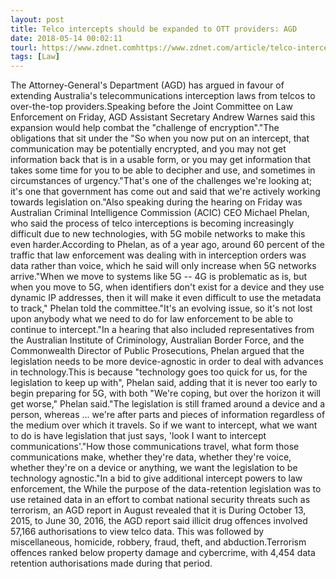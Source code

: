 ```yaml
---
layout: post
title: Telco intercepts should be expanded to OTT providers: AGD
date: 2018-05-14 00:02:11
tourl: https://www.zdnet.comhttps://www.zdnet.com/article/telco-intercepts-should-be-expanded-to-ott-providers-agd/
tags: [Law]
---
```

The Attorney-General's Department (AGD) has argued in favour of extending Australia's telecommunications interception laws from telcos to over-the-top providers.Speaking before the Joint Committee on Law Enforcement on Friday, AGD Assistant Secretary Andrew Warnes said this expansion would help combat the "challenge of encryption"."The obligations that sit under the "So when you now put on an intercept, that communication may be potentially encrypted, and you may not get information back that is in a usable form, or you may get information that takes some time for you to be able to decipher and use, and sometimes in circumstances of urgency."That's one of the challenges we're looking at; it's one that government has come out and said that we're actively working towards legislation on."Also speaking during the hearing on Friday was Australian Criminal Intelligence Commission (ACIC) CEO Michael Phelan, who said the process of telco interceptions is becoming increasingly difficult due to new technologies, with 5G mobile networks to make this even harder.According to Phelan, as of a year ago, around 60 percent of the traffic that law enforcement was dealing with in interception orders was data rather than voice, which he said will only increase when 5G networks arrive."When we move to systems like 5G -- 4G is problematic as is, but when you move to 5G, when identifiers don't exist for a device and they use dynamic IP addresses, then it will make it even difficult to use the metadata to track," Phelan told the committee."It's an evolving issue, so it's not lost upon anybody what we need to do for law enforcement to be able to continue to intercept."In a hearing that also included representatives from the Australian Institute of Criminology, Australian Border Force, and the Commonwealth Director of Public Prosecutions, Phelan argued that the legislation needs to be more device-agnostic in order to deal with advances in technology.This is because "technology goes too quick for us, for the legislation to keep up with", Phelan said, adding that it is never too early to begin preparing for 5G, with both "We're coping, but over the horizon it will get worse," Phelan said."The legislation is still framed around a device and a person, whereas ... we're after parts and pieces of information regardless of the medium over which it travels. So if we want to intercept, what we want to do is have legislation that just says, 'look I want to intercept communications'."How those communications travel, what form those communications make, whether they're data, whether they're voice, whether they're on a device or anything, we want the legislation to be technology agnostic."In a bid to give additional intercept powers to law enforcement, the While the purpose of the data-retention legislation was to use retained data in an effort to combat national security threats such as terrorism, an AGD report in August revealed that it is During October 13, 2015, to June 30, 2016, the AGD report said illicit drug offences involved 57,166 authorisations to view telco data. This was followed by miscellaneous, homicide, robbery, fraud, theft, and abduction.Terrorism offences ranked below property damage and cybercrime, with 4,454 data retention authorisations made during that period.